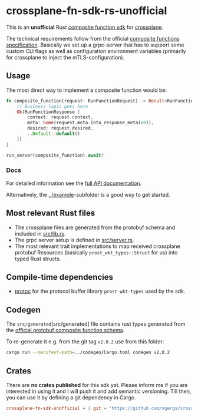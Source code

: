 # crossplane-fn-sdk-rs-unofficial

This is an **unofficial** Rust [composite function sdk](https://docs.crossplane.io/latest/guides/write-a-composition-function-in-go/)
for  [crossplane](https://www.crossplane.io/).

The technical requirements follow from the official [composite functions specification](https://github.com/crossplane/crossplane/blob/main/contributing/specifications/functions.md).
Basically we set up a grpc-server that has to support some custom CLI flags as well as configuration environment
variables (primarily for crossplane to inject the mTLS-configuration).


## Usage

The most direct way to implement a composite function would be:
```rust
fn composite_function(request: RunFunctionRequest) -> Result<RunFunctionResponse,Status> { 
    // Business logic goes here
    Ok(RunFunctionResponse {
        context: request.context,
        meta: Some(request.meta.into_response_meta(60)),
        desired: request.desired,
        ..Default::default()
    })
}

run_server(composite_function).await?
```

### Docs
For detailed information see the  [full API documentation](https://ngergs.github.io/crossplane-fn-sdk-unofficial/).

Alternatively, the [../example](../example)-subfolder is a good way to get started.

## Most relevant Rust files

- The crossplane files are generated from the protobuf schema and included in [src/lib.rs](src/lib.rs).
- The grpc server setup is defined in [src/server.rs](src/server.rs).
- The most relevant trait implementations to map received crossplane protobuf Resources (basically `prost_wkt_types::Struct` for us) into typed Rust structs.

## Compile-time dependencies

- [protoc](https://protobuf.dev/installation/) for the protocol buffer library `prost-wkt-types` used by the sdk.

## Codegen
The `src/generated`[src/generated] file contains rust types generated from the
[official protobuf composite function schema](https://github.com/crossplane/crossplane/blob/main/proto/fn/v1/run_function.proto).

To re-generate it e.g. from the git tag `v2.0.2` use from this folder:
```bash
cargo run --manifest-path=../codegen/Cargo.toml codegen v2.0.2
```

## Crates

There are **no crates published** for this sdk yet.
Please inform me if you are interested in using it and I will push it and add semantic versioning.
Till then, you can use it by defining a git dependency in Cargo.

```toml
crossplane-fn-sdk-unofficial = { git = "https://github.com/ngergs/crossplane-fn-sdk-unofficial.git" }
```